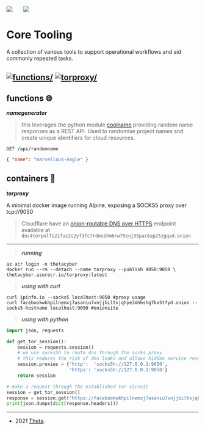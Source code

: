 ![](https://avatars0.githubusercontent.com/u/2897191?s=70&v=4)    ![](https://avatars2.githubusercontent.com/u/6844498?s=70&v=4)

<!-- core tooling & supporting/foundational functions -->
<!-- josh.highet@theta.co.nz -->
<!-- development/test/production -->

# Core Tooling

A collection of various tools to support operational workflows and aid commonly repeated tasks.

[![functions/](https://github.com/thetanz/coretools/actions/workflows/fn-ae-coretools-dev.yml/badge.svg)](https://github.com/thetanz/coretools/actions/workflows/fn-ae-coretools-dev.yml) [![torproxy/](https://github.com/thetanz/coretools/actions/workflows/torproxy-to-registries.yml/badge.svg)](https://github.com/thetanz/coretools/actions/workflows/torproxy-to-registries.yml)
---

## functions 🌐

***namegenerator***

> this leverages the python module [coolname](https://pypi.org/project/coolname) providing random name responses as a REST API. Used to randomise project names snd create unique identifiers for cloud resources.

`GET /api/randomname`

```json
{ "name": "marvellous-eagle" }
```

## containers  🐳

***torproxy***

A minimal docker image running Alpine, exposing a SOCKS5 proxy over tcp://9050

> Cloudflare have an [onion-routable DNS over HTTPS](https://developers.cloudflare.com/1.1.1.1/fun-stuff/dns-over-tor) endpoint available at `dns4torpnlfs2ifuz2s2yf3fc7rdmsbhm6rw75euj35pac6ap25zgqad.onion`

---
> ***running***

```shell
az acr login -n thetacyber
docker run --rm --detach --name torproxy --publish 9050:9050 \
thetacyber.azurecr.io/torproxy:latest
```

> ***using with curl***

```shell
curl ipinfo.io --socks5 localhost:9050 #proxy usage
curl facebookwkhpilnemxj7asaniu7vnjjbiltxjqhye3mhbshg7kx5tfyd.onion --socks5-hostname localhost:9050 #onionsite
```

> ***using with python***

```python
import json, requests

def get_tor_session():
    session = requests.session()
    # we use socks5h to route dns through the socks proxy
    # this reduces the risk of dns leaks and allows hidden service resolutions
    session.proxies = {'http':  'socks5h://127.0.0.1:9050',
                       'https': 'socks5h://127.0.0.1:9050'}
    return session

# make a request through the established tor circuit
session = get_tor_session()
response = session.get("https://facebookwkhpilnemxj7asaniu7vnjjbiltxjqhye3mhbshg7kx5tfyd.onion")
print(json.dumps(dict(response.headers)))
```

---
- 2021 <a href="https://theta.co.nz/cyber" target="_blank">Theta</a>.
